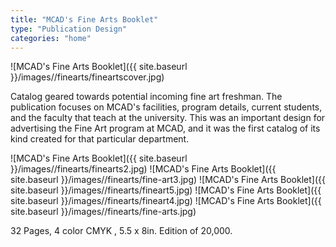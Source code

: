 ```yaml
---
title: "MCAD's Fine Arts Booklet"
type: "Publication Design"
categories: "home"
---
```


![MCAD's Fine Arts Booklet]({{ site.baseurl }}/images//finearts/fineartscover.jpg)

Catalog geared towards potential incoming fine art freshman. The publication focuses on MCAD's facilities, program details, current students, and the faculty that teach at the university. This was an important design for advertising the Fine Art program at MCAD, and it was the first catalog of its kind created for that particular department.   

![MCAD's Fine Arts Booklet]({{ site.baseurl }}/images//finearts/finearts2.jpg)
![MCAD's Fine Arts Booklet]({{ site.baseurl }}/images//finearts/fine-art3.jpg)
![MCAD's Fine Arts Booklet]({{ site.baseurl }}/images//finearts/fineart5.jpg)
![MCAD's Fine Arts Booklet]({{ site.baseurl }}/images//finearts/fineart4.jpg)
![MCAD's Fine Arts Booklet]({{ site.baseurl }}/images//finearts/fine-arts.jpg)

32 Pages, 4 color CMYK , 5.5 x 8in. Edition of 20,000.
